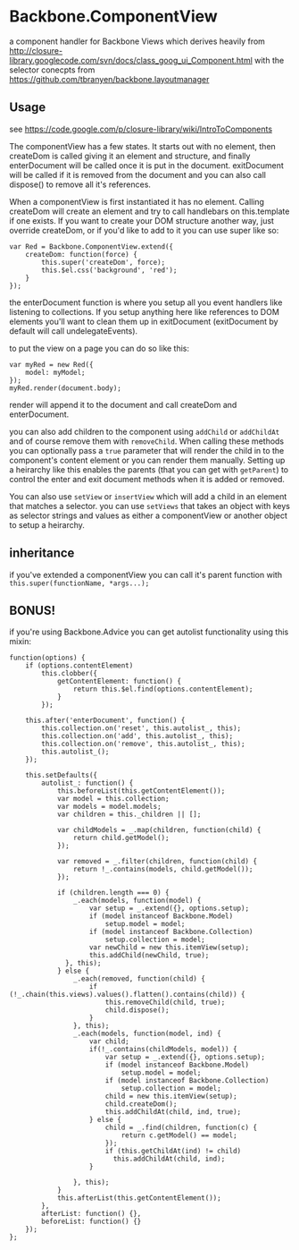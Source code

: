 # Backbone.ComponentView #

a component handler for Backbone Views which derives heavily from http://closure-library.googlecode.com/svn/docs/class_goog_ui_Component.html with the selector conecpts from https://github.com/tbranyen/backbone.layoutmanager

## Usage ##

see https://code.google.com/p/closure-library/wiki/IntroToComponents

The componentView has a few states. It starts out with no element, then createDom is called giving it an element and structure, and finally enterDocument will be called once it is put in the document. exitDocument will be called if it is removed from the document and you can also call dispose() to remove all it's references.

When a componentView is first instantiated it has no element. Calling createDom will create an element and try to call handlebars on this.template if one exists. If you want to create your DOM structure another way, just override createDom, or if you'd like to add to it you can use super like so:

```
var Red = Backbone.ComponentView.extend({
	createDom: function(force) {
		this.super('createDom', force);
		this.$el.css('background', 'red');
	}
});
```

the enterDocument function is where you setup all you event handlers like listening to collections. If you setup anything here like references to DOM elements you'll want to clean them up in exitDocument (exitDocument by default will call undelegateEvents).

to put the view on a page you can do so like this:

```
var myRed = new Red({
	model: myModel;
});
myRed.render(document.body);
```

render will append it to the document and call createDom and enterDocument.

you can also add children to the component using `addChild` or `addChildAt` and of course remove them with `removeChild`. When calling these methods you can optionally pass a `true` parameter that will render the child in to the component's content element or you can render them manually. Setting up a heirarchy like this enables the parents (that you can get with `getParent`) to control the enter and exit document methods when it is added or removed.

You can also use `setView` or `insertView` which will add a child in an element that matches a selector. you can use `setViews` that takes an object with keys as selector strings and values as either a componentView or another object to setup a heirarchy.

## inheritance ##

if you've extended a componentView you can call it's parent function with `this.super(functionName, *args...);`

## BONUS! ##

if you're using Backbone.Advice you can get autolist functionality using this mixin:

```
function(options) {
    if (options.contentElement)
        this.clobber({
            getContentElement: function() {
                return this.$el.find(options.contentElement);
            }
        });

    this.after('enterDocument', function() {
        this.collection.on('reset', this.autolist_, this);
        this.collection.on('add', this.autolist_, this);
        this.collection.on('remove', this.autolist_, this);
        this.autolist_();
    });

    this.setDefaults({
        autolist_: function() {
            this.beforeList(this.getContentElement());
            var model = this.collection;
            var models = model.models;
            var children = this._children || [];

            var childModels = _.map(children, function(child) {
                return child.getModel();
            });

            var removed = _.filter(children, function(child) {
                return !_.contains(models, child.getModel());
            });

            if (children.length === 0) {
                _.each(models, function(model) {
                    var setup = _.extend({}, options.setup);
                    if (model instanceof Backbone.Model)
                        setup.model = model;
                    if (model instanceof Backbone.Collection)
                        setup.collection = model;
                    var newChild = new this.itemView(setup);
                    this.addChild(newChild, true);
              }, this);
            } else {
                _.each(removed, function(child) {
                    if (!_.chain(this.views).values().flatten().contains(child)) {
                        this.removeChild(child, true);
                        child.dispose();
                    }
                }, this);
                _.each(models, function(model, ind) {
                    var child;
                    if(!_.contains(childModels, model)) {
                        var setup = _.extend({}, options.setup);
                        if (model instanceof Backbone.Model)
                            setup.model = model;
                        if (model instanceof Backbone.Collection)
                            setup.collection = model;
                        child = new this.itemView(setup);
                        child.createDom();
                        this.addChildAt(child, ind, true);
                    } else {
                        child = _.find(children, function(c) {
                            return c.getModel() == model;
                        });
                        if (this.getChildAt(ind) != child)
                          this.addChildAt(child, ind);
                    }

                }, this);
            }
            this.afterList(this.getContentElement());
        },
        afterList: function() {},
        beforeList: function() {}
    });
};
```
